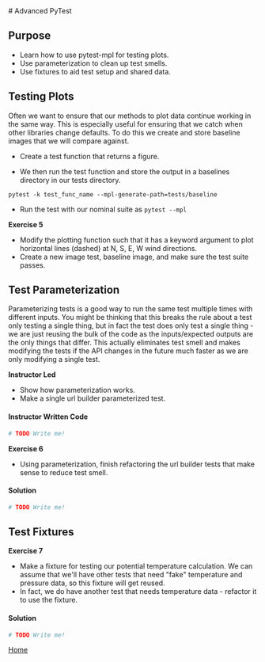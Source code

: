 <link rel="stylesheet" href="https://stackpath.bootstrapcdn.com/bootstrap/4.3.1/css/bootstrap.min.css" integrity="sha384-ggOyR0iXCbMQv3Xipma34MD+dH/1fQ784/j6cY/iJTQUOhcWr7x9JvoRxT2MZw1T" crossorigin="anonymous">
# Advanced PyTest

## Purpose
* Learn how to use pytest-mpl for testing plots.
* Use parameterization to clean up test smells.
* Use fixtures to aid test setup and shared data.

## Testing Plots
Often we want to ensure that our methods to plot data continue working in the
same way. This is especially useful for ensuring that we catch when other
libraries change defaults. To do this we create and store baseline images that
we will compare against.

* Create a test function that returns a figure.

* We then run the test function and store the output in a baselines directory
  in our tests directory.

```
pytest -k test_func_name --mpl-generate-path=tests/baseline
```

* Run the test with our nominal suite as `pytest --mpl`

<div class="alert alert-success">
<b>Exercise 5</b>
  <ul>
    <li>Modify the plotting function such that it has a keyword argument
    to plot horizontal lines (dashed) at N, S, E, W wind directions.</li>
    <li>Create a new image test, baseline image, and make sure the test suite
    passes.</li>
  </ul>
</div>

## Test Parameterization
Parameterizing tests is a good way to run the same test multiple times with
different inputs. You might be thinking that this breaks the rule about a test
only testing a single thing, but in fact the test does only test a single
thing - we are just reusing the bulk of the code as the inputs/expected outputs
are the only things that differ. This actually eliminates test smell and makes
modifying the tests if the API changes in the future much faster as we are only
modifying a single test.

<div class="alert alert-warning">
<b>Instructor Led</b>
  <ul>
    <li>Show how parameterization works.</li>
    <li>Make a single url builder parameterized test.</li>
  </ul>
</div>

#### Instructor Written Code
```python
# TODO Write me!
```

<div class="alert alert-success">
<b>Exercise 6</b>
  <ul>
    <li>Using parameterization, finish refactoring the url builder tests that
        make sense to reduce test smell.</li>
  </ul>
</div>

#### Solution
```python
# TODO Write me!
```

## Test Fixtures

<div class="alert alert-success">
<b>Exercise 7</b>
  <ul>
    <li>Make a fixture for testing our potential temperature calculation.
        We can assume that we'll have other tests that need "fake" temperature
        and pressure data, so this fixture will get reused.</li>
    <li>In fact, we do have another test that needs temperature data - refactor
        it to use the fixture.</li>
  </ul>
</div>

#### Solution
```python
# TODO Write me!
```

[Home](index.html)
